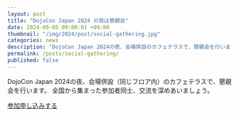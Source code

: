 ```yaml
---
layout: post
title: "DojoCon Japan 2024 の夜は懇親会"
date: 2024-09-05 09:00:01 +09:00
thumbnail: "/img/2024/post/social-gathering.jpg"
categories: news
description: "DojoCon Japan 2024の夜、会場併設のカフェテラスで、懇親会を行います。"
permalink: /posts/social-gathering/
published: false
---
```


DojoCon Japan 2024の夜、会場併設（同じフロア内）のカフェテラスで、懇親会を行います。
全国から集まった参加者同士、交流を深めあいましょう。

<div class='entry'>
    <a href="https://dojocon-japan.doorkeeper.jp/events/177349" class="button" rel="noopener" target="_blank">参加申し込みする</a>
</div>
